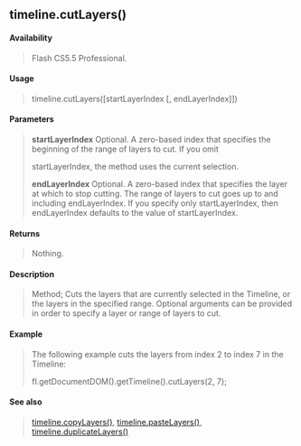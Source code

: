 ## timeline.cutLayers()

#### Availability

> Flash CS5.5 Professional.

#### Usage

> timeline.cutLayers(\[startLayerIndex \[, endLayerIndex\]\])

#### Parameters

> **startLayerIndex** Optional. A zero-based index that specifies the beginning of the range of layers to cut. If you omit
>
> startLayerIndex, the method uses the current selection.
>
> **endLayerIndex** Optional. A zero-based index that specifies the layer at which to stop cutting. The range of layers to cut goes up to and including endLayerIndex. If you specify only startLayerIndex, then endLayerIndex defaults to the value of startLayerIndex.

#### Returns

> Nothing.

#### Description

> Method; Cuts the layers that are currently selected in the Timeline, or the layers in the specified range. Optional arguments can be provided in order to specify a layer or range of layers to cut.

#### Example

> The following example cuts the layers from index 2 to index 7 in the Timeline:
>
> fl.getDocumentDOM().getTimeline().cutLayers(2, 7);

#### See also

> [timeline.copyLayers()](#_bookmark1039), [timeline.pasteLayers()](#_bookmark1070), [timeline.duplicateLayers()](#_bookmark1050)
